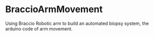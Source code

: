 # BraccioArmMovement
Using Braccio Robotic arm to build an automated biopsy system, the arduino code of arm movement.
